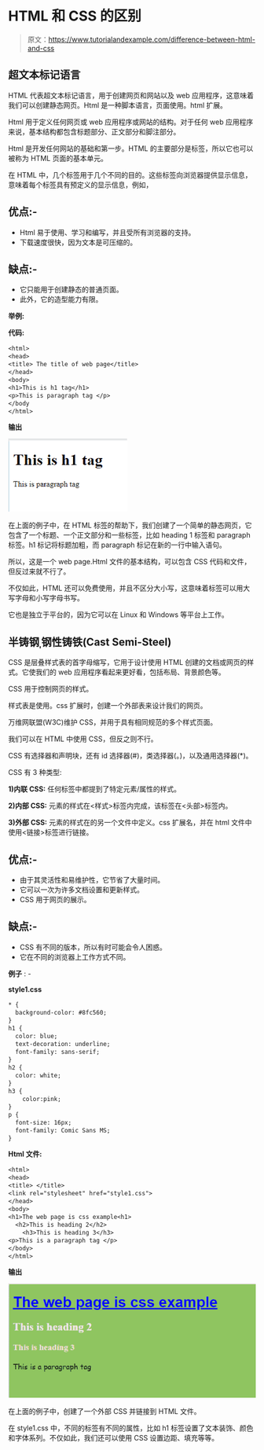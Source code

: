 # HTML 和 CSS 的区别

> 原文：<https://www.tutorialandexample.com/difference-between-html-and-css>

## 超文本标记语言

HTML 代表超文本标记语言，用于创建网页和网站以及 web 应用程序，这意味着我们可以创建静态网页。Html 是一种脚本语言，页面使用。html 扩展。

Html 用于定义任何网页或 web 应用程序或网站的结构。对于任何 web 应用程序来说，基本结构都包含标题部分、正文部分和脚注部分。

Html 是开发任何网站的基础和第一步。HTML 的主要部分是标签，所以它也可以被称为 HTML 页面的基本单元。

在 HTML 中，几个标签用于几个不同的目的。这些标签向浏览器提供显示信息，意味着每个标签具有预定义的显示信息，例如，

## 优点:-

*   Html 易于使用、学习和编写，并且受所有浏览器的支持。
*   下载速度很快，因为文本是可压缩的。

## 缺点:-

*   它只能用于创建静态的普通页面。
*   此外，它的造型能力有限。

**举例:**

**代码:**

```
<html>
<head>
<title> The title of web page</title>
</head>
<body>
<h1>This is h1 tag</h1>
<p>This is paragraph tag </p>
</body
</html> 
```

**输出**

![Difference Between HTML and CSS](img/f0efa30727ad3b98ad6f5d603f0739ef.png)

在上面的例子中，在 HTML 标签的帮助下，我们创建了一个简单的静态网页，它包含了一个标题、一个正文部分和一些标签，比如 heading 1 标签和 paragraph 标签。h1 标记将标题加粗，而 paragraph 标记在新的一行中输入语句。

所以，这是一个 web page.Html 文件的基本结构，可以包含 CSS 代码和文件，但反过来就不行了。

不仅如此，HTML 还可以免费使用，并且不区分大小写，这意味着标签可以用大写字母和小写字母书写。

它也是独立于平台的，因为它可以在 Linux 和 Windows 等平台上工作。

## 半铸钢ˌ钢性铸铁(Cast Semi-Steel)

CSS 是层叠样式表的首字母缩写，它用于设计使用 HTML 创建的文档或网页的样式。它使我们的 web 应用程序看起来更好看，包括布局、背景颜色等。

CSS 用于控制网页的样式。

样式表是使用。css 扩展时，创建一个外部表来设计我们的网页。

万维网联盟(W3C)维护 CSS，并用于具有相同规范的多个样式页面。

我们可以在 HTML 中使用 CSS，但反之则不行。

CSS 有选择器和声明块，还有 id 选择器(#)，类选择器(。)，以及通用选择器(*)。

CSS 有 3 种类型:

**1)内联 CSS:** 任何标签中都提到了特定元素/属性的样式。

**2)内部 CSS:** 元素的样式在<样式>标签内完成，该标签在<头部>标签内。

**3)外部 CSS:** 元素的样式在的另一个文件中定义。css 扩展名，并在 html 文件中使用<链接>标签进行链接。

## 优点:-

*   由于其灵活性和易维护性，它节省了大量时间。
*   它可以一次为许多文档设置和更新样式。
*   CSS 用于网页的展示。

## 缺点:-

*   CSS 有不同的版本，所以有时可能会令人困惑。
*   它在不同的浏览器上工作方式不同。

**例子** : -

**style1.css**

```
* {
  background-color: #8fc560;
}
h1 {
  color: blue;
  text-decoration: underline;
  font-family: sans-serif;
}
h2 {
  color: white;
}
h3 {
    color:pink;
}
p {
  font-size: 16px;
  font-family: Comic Sans MS;
} 
```

**Html 文件:**

```
<html>
<head>
<title> </title>
<link rel="stylesheet" href="style1.css">
</head>
<body>
<h1>The web page is css example<h1>
  <h2>This is heading 2</h2>
    <h3>This is heading 3</h3>
<p>This is a paragraph tag </p>
</body>
</html> 
```

**输出**

![Difference Between HTML and CSS](img/194b735e43c2ba598ed479673d97cf49.png)

在上面的例子中，创建了一个外部 CSS 并链接到 HTML 文件。

在 style1.css 中，不同的标签有不同的属性，比如 h1 标签设置了文本装饰、颜色和字体系列。不仅如此，我们还可以使用 CSS 设置边距、填充等等。